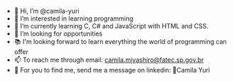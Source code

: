 - 👋 Hi, I’m @camila-yuri
- 👀 I’m interested in learning programming
- 🌱 I’m currently learning C, C# and JavaScript with HTML and CSS.
- 💞️ I’m looking for opportunities
- 📚 I'm looking forward to learn everything the world of programming can offer
- 📫 To reach me through email: camila.miyashiro@fatec.sp.gov.br
- 📲 For you to find me, send me a message on linkedin: 📑Camila Yuri

<!---
camila-yuri/camila-yuri is a ✨ special ✨ repository because its `README.md` (this file) appears on your GitHub profile.
You can click the Preview link to take a look at your changes.
--->
